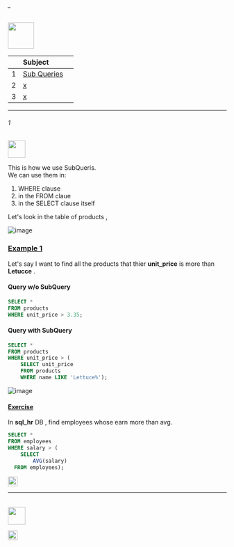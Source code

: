 ###### _

<img src="https://img.shields.io/badge/-6. Writing Complex Query %20-blue" height=60px>


|     |  Subject           |		|
|:---:|:------------------------------|:----------|  
|  1  |[Sub Queries](#1)   |             |
|  2  |[x](#2)   |  
|  3  |[x](#3)   | 



--------------------------------------------------------------------------------------------------

###### 1

<img src="https://img.shields.io/badge/-1. Sub Queries %20-blue" height=40px>

This is how we use SubQueris. </br>
We can use them in:
1. WHERE clause
2. in the FROM claue
3. in the SELECT clause itself

Let's look in the table of products , </br>

![image](https://user-images.githubusercontent.com/36256986/164946506-820813d9-41a7-41dd-a84c-1e1189a92c25.png)

### [Example 1](#-) 

Let's say I want to find all the products that thier **unit_price** is more than **Letucce** .

#### Query w/o SubQuery

```sql
SELECT * 
FROM products
WHERE unit_price > 3.35;
```

#### Query with SubQuery

```sql
SELECT * 
FROM products
WHERE unit_price > (
	SELECT unit_price 
    FROM products 
    WHERE name LIKE 'Lettuce%');
```

![image](https://user-images.githubusercontent.com/36256986/164946605-2305f4e0-b702-4d5f-9166-8ef507fc0bb3.png)

#### [Exercise](#-) 

In **sql_hr** DB , find employees whose earn more than avg.

```sql
SELECT *
FROM employees 
WHERE salary > (
	SELECT 
		AVG(salary)
  FROM employees);
```



[<img src="https://img.shields.io/badge/-Back to top%20-brown" height=22px>](#_)

--------------------------------------------------------------------------------------------------

###### 

<img src="https://img.shields.io/badge/-X.  %20-blue" height=40px>


[<img src="https://img.shields.io/badge/-Back to top%20-brown" height=22px>](#_)


